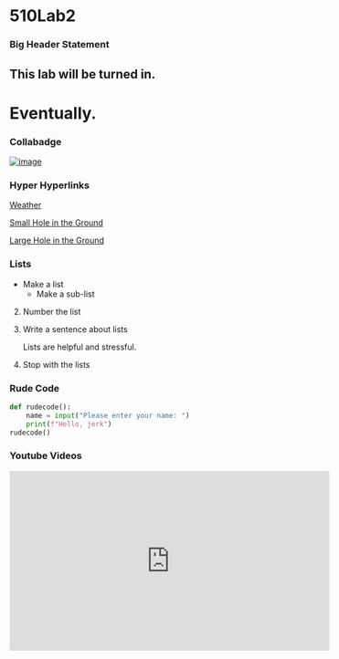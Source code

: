 # 510Lab2

### Big Header Statement
## This lab will be turned in.

Eventually.
======

### Collabadge
[![image](https://colab.research.google.com/assets/colab-badge.svg)](https://colab.research.google.com/github/phillipslucas/510Lab2/blob/Main/jupyter.ipynb#scrollTo=tn9PdonqoDRo)



### Hyper Hyperlinks
[Weather](https://www.wunderground.com/weather/KDKX)

[Small Hole in the Ground](https://en.wikipedia.org/wiki/Grand_Canyon)

[Large Hole in the Ground](https://en.wikipedia.org/wiki/Yarlung_Tsangpo_Grand_Canyon)

### Lists
* Make a list  
  * Make a sub-list
2. Number the list
3. Write a sentence about lists
   
   Lists are helpful and stressful.
4. Stop with the lists


### Rude Code
```python
def rudecode():
    name = input("Please enter your name: ")
    print(f"Hello, jerk")
rudecode()
```

### Youtube Videos

<iframe width="560" height="315" src="https://www.youtube.com/embed/gFCYXH9fQKs?si=N7gan1YqyDmpxvqG" title="YouTube video player" frameborder="0" allow="accelerometer; autoplay; clipboard-write; encrypted-media; gyroscope; picture-in-picture; web-share" allowfullscreen></iframe>
